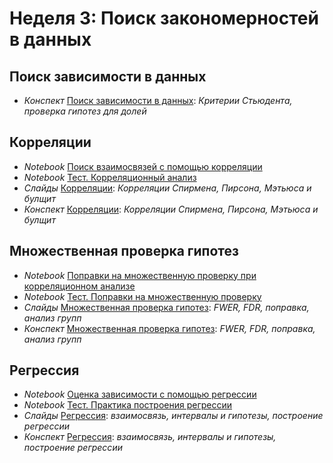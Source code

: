 # Неделя 3: Поиск закономерностей в данных
## Поиск зависимости в данных
* _Конспект_ [Поиск зависимости в данных](week_3/materials/3-1.Poisk_zavisimostej_v_dannyh.pdf): _Критерии Стьюдента, проверка гипотез для долей_
## Корреляции
 * _Notebook_ [Поиск взаимосвязей с помощью корреляции](week_3/materials/stat.correlation.ipynb)
 * _Notebook_ [Тест. Корреляционный анализ](week_3/materials/correlation_analysis.ipynb)
 * _Слайды_ [Корреляции](week_3/materials/3.2.Korrelyacii_Slides.pdf): _Корреляции Спирмена, Пирсона, Мэтьюса и булщит_
 * _Конспект_ [Корреляции](week_3/materials/3-2.Korrelyacii.pdf): _Корреляции Спирмена, Пирсона, Мэтьюса и булщит_
## Множественная проверка гипотез
 * _Notebook_ [Поправки на множественную проверку при корреляционном анализе](week_3/notebooks/stat.multiple_hypothesis_testing.ipynb)
 * _Notebook_ [Тест. Поправки на множественную проверку](week_3/notebooks/stat.multiple_hypothesis_TEST.ipynb)
 * _Слайды_ [Множественная проверка гипотез](week_3/materials/3.3.Mnozhestvennaya_proverka_gipotez_Slides.pdf): _FWER, FDR, поправка, анализ групп_
 * _Конспект_ [Множественная проверка гипотез](week_3/materials/3-3.Mnozhestvennaya_proverka_gipotez.pdf): _FWER, FDR, поправка, анализ групп_

## Регрессия
 * _Notebook_ [Оценка зависимости с помощью регрессии](week_3/notebooks/stat.regression.ipynb)
 * _Notebook_ [Тест. Практика построения регрессии](week_3/notebooks/test_linear_regression_analysis.ipynb)
 * _Слайды_ [Регрессия](week_3/materials/3.4.Regressiya_Slides.pdf): _взаимосвязь, интервалы и гипотезы, построение регрессии_
 * _Конспект_ [Регрессия](week_3/materials/3-4.Regressiya.pdf): _взаимосвязь, интервалы и гипотезы, построение регрессии_

